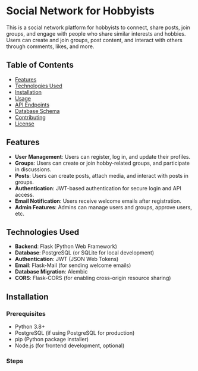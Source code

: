 # Social Network for Hobbyists

This is a social network platform for hobbyists to connect, share posts, join groups, and engage with people who share similar interests and hobbies. Users can create and join groups, post content, and interact with others through comments, likes, and more.

## Table of Contents
- [Features](#features)
- [Technologies Used](#technologies-used)
- [Installation](#installation)
- [Usage](#usage)
- [API Endpoints](#api-endpoints)
- [Database Schema](#database-schema)
- [Contributing](#contributing)
- [License](#license)

## Features

- **User Management**: Users can register, log in, and update their profiles.
- **Groups**: Users can create or join hobby-related groups, and participate in discussions.
- **Posts**: Users can create posts, attach media, and interact with posts in groups.
- **Authentication**: JWT-based authentication for secure login and API access.
- **Email Notification**: Users receive welcome emails after registration.
- **Admin Features**: Admins can manage users and groups, approve users, etc.

## Technologies Used

- **Backend**: Flask (Python Web Framework)
- **Database**: PostgreSQL (or SQLite for local development)
- **Authentication**: JWT (JSON Web Tokens)
- **Email**: Flask-Mail (for sending welcome emails)
- **Database Migration**: Alembic
- **CORS**: Flask-CORS (for enabling cross-origin resource sharing)

## Installation

### Prerequisites

- Python 3.8+
- PostgreSQL (if using PostgreSQL for production)
- pip (Python package installer)
- Node.js (for frontend development, optional)

### Steps

